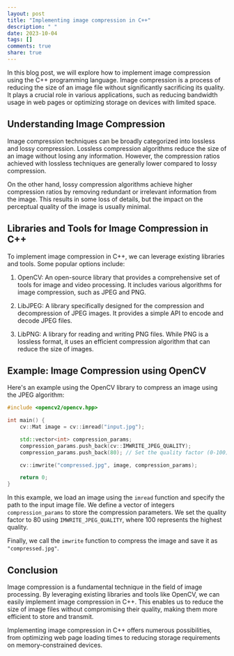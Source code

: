 ```yaml
---
layout: post
title: "Implementing image compression in C++"
description: " "
date: 2023-10-04
tags: []
comments: true
share: true
---
```


In this blog post, we will explore how to implement image compression using the C++ programming language. Image compression is a process of reducing the size of an image file without significantly sacrificing its quality. It plays a crucial role in various applications, such as reducing bandwidth usage in web pages or optimizing storage on devices with limited space.

## Understanding Image Compression

Image compression techniques can be broadly categorized into lossless and lossy compression. Lossless compression algorithms reduce the size of an image without losing any information. However, the compression ratios achieved with lossless techniques are generally lower compared to lossy compression.

On the other hand, lossy compression algorithms achieve higher compression ratios by removing redundant or irrelevant information from the image. This results in some loss of details, but the impact on the perceptual quality of the image is usually minimal.

## Libraries and Tools for Image Compression in C++

To implement image compression in C++, we can leverage existing libraries and tools. Some popular options include:

1. OpenCV: An open-source library that provides a comprehensive set of tools for image and video processing. It includes various algorithms for image compression, such as JPEG and PNG.

2. LibJPEG: A library specifically designed for the compression and decompression of JPEG images. It provides a simple API to encode and decode JPEG files.

3. LibPNG: A library for reading and writing PNG files. While PNG is a lossless format, it uses an efficient compression algorithm that can reduce the size of images.

## Example: Image Compression using OpenCV

Here's an example using the OpenCV library to compress an image using the JPEG algorithm:

```cpp
#include <opencv2/opencv.hpp>

int main() {
    cv::Mat image = cv::imread("input.jpg");

    std::vector<int> compression_params;
    compression_params.push_back(cv::IMWRITE_JPEG_QUALITY);
    compression_params.push_back(80); // Set the quality factor (0-100)

    cv::imwrite("compressed.jpg", image, compression_params);

    return 0;
}
```

In this example, we load an image using the `imread` function and specify the path to the input image file. We define a vector of integers `compression_params` to store the compression parameters. We set the quality factor to 80 using `IMWRITE_JPEG_QUALITY`, where 100 represents the highest quality.

Finally, we call the `imwrite` function to compress the image and save it as `"compressed.jpg"`.

## Conclusion

Image compression is a fundamental technique in the field of image processing. By leveraging existing libraries and tools like OpenCV, we can easily implement image compression in C++. This enables us to reduce the size of image files without compromising their quality, making them more efficient to store and transmit.

Implementing image compression in C++ offers numerous possibilities, from optimizing web page loading times to reducing storage requirements on memory-constrained devices.